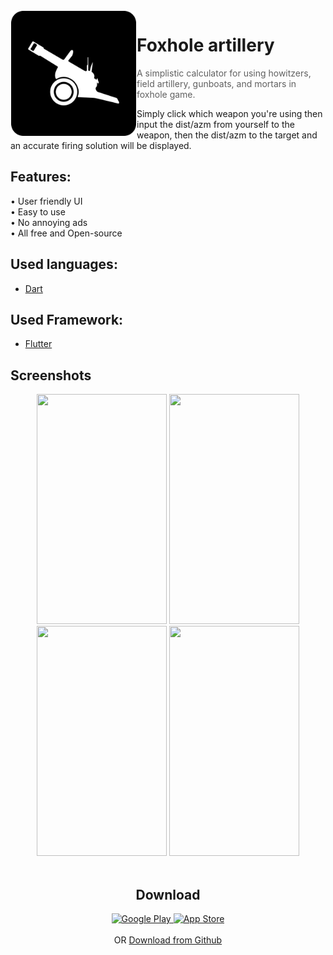 <img alt="Icon" src="assets/images/foxhole_icon.png?raw=true" width="200" height="200" align="left" hspace="1" vspace="1">

# Foxhole artillery

> A simplistic calculator for using howitzers, field artillery, gunboats, and mortars in foxhole game.

Simply click which weapon you're using then input the dist/azm from yourself to the weapon, then the dist/azm to the target and an accurate firing solution will be displayed.

## Features:
• User friendly UI
<br>
• Easy to use
<br>
• No annoying ads
<br>
• All free and Open-source


## Used languages:
- <a href="https://dart.dev/" target="_blank">Dart</a>

## Used Framework:
- <a href="https://flutter.dev/" target="_blank">Flutter</a>

## Screenshots
<center>
<div>
  <img src="https://lh3.googleusercontent.com/urdqHPiLRxfYZ6NHS70f9xGzM4PlgZG6RGZHlvN3iFn0Uq_RuqdoCY-4Wa5Q5E5uFCc=w1920-h937-rw" width="208" height="368" inline-block;/>
  <img src="https://lh3.googleusercontent.com/t5KRYfvWWyq4hCPGB1mdfhxBWJbOUT-qKuTpvZ4Q3_wzcpRiniKMb33Ro01iUq4FvC9t=w1920-h937-rw" width="208" height="368" inline-block/>
  <img src="https://lh3.googleusercontent.com/mSxTJm0xIQYVCC1BnYWhBVNqPUBC0L_HP9t2DJIHtiC6ErYZXhKM8B3e_vRA5sl8XC4=w1920-h937-rw" width="208" height="368" inline-block/>
  <img src="https://lh3.googleusercontent.com/f2fzzjlNjhKckWzvaOx5urh_sapnX5Qbc_pNfQxQK-t4wLe9w-umz6lYkNyr9H5tyUQ=w1920-h937-rw" width="208" height="368" inline-block;/>
<div/>
<center/>

<br>

## Download
<div>
<a 
   href="https://play.google.com/store/apps/details?id=com.xeniac.foxhole_artillery/" target="_blank">
   <img alt="Google Play" src="http://s6.picofile.com/file/8379508800/DF_GooglePlay.png"
   width=200" height="59">
</a>                    
<a
   href="https://Xeniac.ir/" target="_blank">
   <img alt="App Store" src="http://s6.picofile.com/file/8379508834/DF_AppStore.png"
   width=200" height="59">
</a>
<div/>
<br> OR
<a href="https://github.com/irxeniac/FoxholeArtillery-Android/releases/" target="_blank">Download from Github</a>
